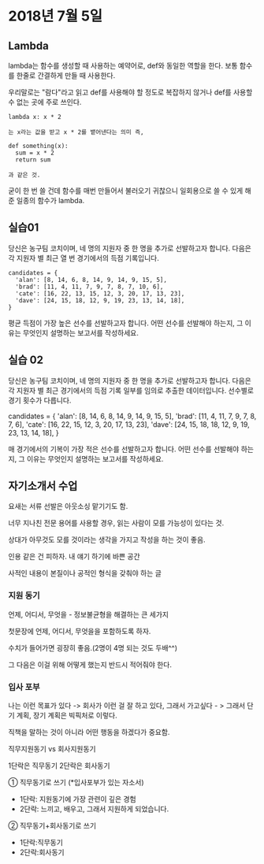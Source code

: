# 2018년 7월 5일

## Lambda

lambda는 함수를 생성할 때 사용하는 예약어로, def와 동일한 역할을 한다. 보통 함수를 한줄로 간결하게 만들 때 사용한다. 

우리말로는 "람다"라고 읽고 def를 사용해야 할 정도로 복잡하지 않거나 def를 사용할 수 없는 곳에 주로 쓰인다. 

~~~
lambda x: x * 2

는 x라는 값을 받고 x * 2를 뱉어낸다는 의미 즉,

def something(x):
  sum = x * 2
  return sum
  
과 같은 것.
~~~

굳이 한 번 쓸 건데 함수를 매번 만들어서 불러오기 귀찮으니 일회용으로 쓸 수 있게 해준 일종의 함수가 lambda. 

## 실습01

당신은 농구팀 코치이며, 네 명의 지원자 중 한 명을 추가로 선발하고자 합니다. 다음은 각 지원자 별 최근 열 번 경기에서의 득점 기록입니다.

~~~
candidates = {
  'alan': [8, 14, 6, 8, 14, 9, 14, 9, 15, 5],
  'brad': [11, 4, 11, 7, 9, 7, 8, 7, 10, 6],
  'cate': [16, 22, 13, 15, 12, 3, 20, 17, 13, 23],
  'dave': [24, 15, 18, 12, 9, 19, 23, 13, 14, 18],
}
~~~

평균 득점이 가장 높은 선수를 선발하고자 합니다. 어떤 선수를 선발해야 하는지, 그 이유는 무엇인지 설명하는 보고서를 작성하세요.


## 실습 02

당신은 농구팀 코치이며, 네 명의 지원자 중 한 명을 추가로 선발하고자 합니다. 다음은 각 지원자 별 최근 경기에서의 득점 기록 일부를 임의로 추출한 데이터입니다. 선수별로 경기 횟수가 다릅니다.

candidates = {
  'alan': [8, 14, 6, 8, 14, 9, 14, 9, 15, 5],
  'brad': [11, 4, 11, 7, 9, 7, 8, 7, 6],
  'cate': [16, 22, 15, 12, 3, 20, 17, 13, 23],
  'dave': [24, 15, 18, 18, 12, 9, 19, 23, 13, 14, 18],
}

매 경기에서의 기복이 가장 적은 선수를 선발하고자 합니다. 어떤 선수를 선발해야 하는지, 그 이유는 무엇인지 설명하는 보고서를 작성하세요.


## 자기소개서 수업

요새는 서류 선발은 아웃소싱 맡기기도 함.

너무 지나친 전문 용어를 사용할 경우, 읽는 사람이 모를 가능성이 있다는 것.

상대가 아무것도 모를 것이라는 생각을 가지고 작성을 하는 것이 좋음.

인용 같은 건 피하자. 내 얘기 하기에 바쁜 공간

사적인 내용이 본질이나 공적인 형식을 갖춰야 하는 글


### 지원 동기

언제, 어디서, 무엇을 - 정보불균형을 해결하는 큰 세가지

첫문장에 언제, 어디서, 무엇을을 포함하도록 하자. 

수치가 들어가면 굉장히 좋음.(2명이 4명 되는 것도 두배^^)

그 다음은 이걸 위해 어떻게 했는지 반드시 적어줘야 한다.


### 입사 포부

나는 이런 목표가 있다 -> 회사가 이런 걸 잘 하고 있다, 그래서 가고싶다 - > 그래서 단기 계획, 장기 계획은 빅픽처로 이렇다.

직책을 말하는 것이 아니라 어떤 행동을 하겠다가 중요함.

직무지원동기 vs 회사지원동기

1단락은 직무동기
2단락은 회사동기

① 직무동기로 쓰기
(*입사포부가 있는 자소서)
- 1단락: 지원동기에 가장 관련이 깊은 경험
- 2단락: 느끼고, 배우고, 그래서 지원하게 되었습니다.

② 직무동기+회사동기로 쓰기
- 1단락:직무동기
- 2단락:회사동기
